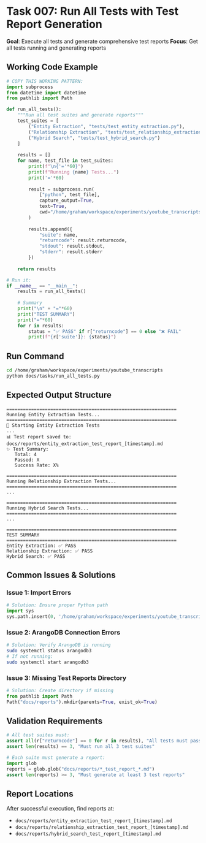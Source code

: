 # Task 007: Run All Tests with Test Report Generation

**Goal**: Execute all tests and generate comprehensive test reports
**Focus**: Get all tests running and generating reports

## Working Code Example

```python
# COPY THIS WORKING PATTERN:
import subprocess
from datetime import datetime
from pathlib import Path

def run_all_tests():
    """Run all test suites and generate reports"""
    test_suites = [
        ("Entity Extraction", "tests/test_entity_extraction.py"),
        ("Relationship Extraction", "tests/test_relationship_extraction.py"),
        ("Hybrid Search", "tests/test_hybrid_search.py")
    ]
    
    results = []
    for name, test_file in test_suites:
        print(f"\n{'='*60}")
        print(f"Running {name} Tests...")
        print('='*60)
        
        result = subprocess.run(
            ["python", test_file],
            capture_output=True,
            text=True,
            cwd="/home/graham/workspace/experiments/youtube_transcripts"
        )
        
        results.append({
            "suite": name,
            "returncode": result.returncode,
            "stdout": result.stdout,
            "stderr": result.stderr
        })
    
    return results

# Run it:
if __name__ == "__main__":
    results = run_all_tests()
    
    # Summary
    print("\n" + "="*60)
    print("TEST SUMMARY")
    print("="*60)
    for r in results:
        status = "✅ PASS" if r["returncode"] == 0 else "❌ FAIL"
        print(f"{r['suite']}: {status}")
```

## Run Command

```bash
cd /home/graham/workspace/experiments/youtube_transcripts
python docs/tasks/run_all_tests.py
```

## Expected Output Structure

```
==============================================================
Running Entity Extraction Tests...
==============================================================
🚀 Starting Entity Extraction Tests
...
📊 Test report saved to: docs/reports/entity_extraction_test_report_[timestamp].md
✨ Test Summary:
   Total: 4
   Passed: X
   Success Rate: X%

==============================================================
Running Relationship Extraction Tests...
==============================================================
...

==============================================================
Running Hybrid Search Tests...
==============================================================
...

==============================================================
TEST SUMMARY
==============================================================
Entity Extraction: ✅ PASS
Relationship Extraction: ✅ PASS
Hybrid Search: ✅ PASS
```

## Common Issues & Solutions

### Issue 1: Import Errors
```python
# Solution: Ensure proper Python path
import sys
sys.path.insert(0, '/home/graham/workspace/experiments/youtube_transcripts')
```

### Issue 2: ArangoDB Connection Errors
```bash
# Solution: Verify ArangoDB is running
sudo systemctl status arangodb3
# If not running:
sudo systemctl start arangodb3
```

### Issue 3: Missing Test Reports Directory
```python
# Solution: Create directory if missing
from pathlib import Path
Path("docs/reports").mkdir(parents=True, exist_ok=True)
```

## Validation Requirements

```python
# All test suites must:
assert all(r["returncode"] == 0 for r in results), "All tests must pass"
assert len(results) == 3, "Must run all 3 test suites"

# Each suite must generate a report:
import glob
reports = glob.glob("docs/reports/*_test_report_*.md")
assert len(reports) >= 3, "Must generate at least 3 test reports"
```

## Report Locations

After successful execution, find reports at:
- `docs/reports/entity_extraction_test_report_[timestamp].md`
- `docs/reports/relationship_extraction_test_report_[timestamp].md`
- `docs/reports/hybrid_search_test_report_[timestamp].md`